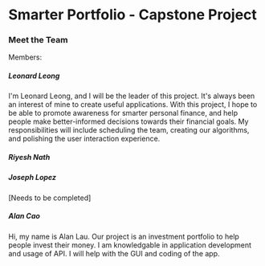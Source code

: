 # Smarter Portfolio - Capstone Project

### Meet the Team
Members:

##### Leonard Leong
I'm Leonard Leong, and I will be the leader of this project. It's always been an interest of mine to create useful applications. With this project, I hope to be able to promote awareness for smarter personal finance, and help people make better-informed decisions towards their financial goals. My responsibilities will include scheduling the team, creating our algorithms, and polishing the user interaction experience.

##### Riyesh Nath
    
##### Joseph Lopez
[Needs to be completed]
    
##### Alan Cao
Hi, my name is Alan Lau. Our project is an investment portfolio to help people invest their money. I am knowledgable in application development and usage of API. I will help with the GUI and coding of the app.
